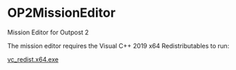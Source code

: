 # OP2MissionEditor
 Mission Editor for Outpost 2

The mission editor requires the Visual C++ 2019 x64 Redistributables to run:

[vc_redist.x64.exe](https://aka.ms/vs/16/release/vc_redist.x64.exe)
